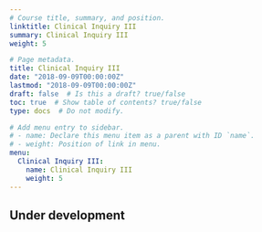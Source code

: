 ```yaml
---
# Course title, summary, and position.
linktitle: Clinical Inquiry III
summary: Clinical Inquiry III
weight: 5

# Page metadata.
title: Clinical Inquiry III
date: "2018-09-09T00:00:00Z"
lastmod: "2018-09-09T00:00:00Z"
draft: false  # Is this a draft? true/false
toc: true  # Show table of contents? true/false
type: docs  # Do not modify.

# Add menu entry to sidebar.
# - name: Declare this menu item as a parent with ID `name`.
# - weight: Position of link in menu.
menu:
  Clinical Inquiry III:
    name: Clinical Inquiry III
    weight: 5
---
```


## Under development
